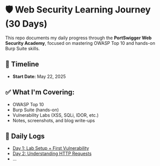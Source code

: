 # 🛡️ Web Security Learning Journey (30 Days)

This repo documents my daily progress through the **PortSwigger Web Security Academy**, focused on mastering OWASP Top 10 and hands-on Burp Suite skills.

## 📅 Timeline

- **Start Date:** May 22, 2025

## ✅ What I'm Covering:

- OWASP Top 10
- Burp Suite (hands-on)
- Vulnerability Labs (XSS, SQLi, IDOR, etc.)
- Notes, screenshots, and blog write-ups

## 📓 Daily Logs

- [Day 1: Lab Setup + First Vulnerability](./day01-setup-and-first-lab/lab-notes.md)
- [Day 2: Understanding HTTP Requests](./day02-http-basics/lab-notes.md)
- ...
